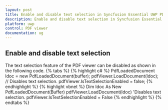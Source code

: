 ```yaml
---
layout: post
title: Enable and disable text selection in Syncfusion Essential UWP PDF viewer.
description: Enable and disable text selection in Syncfusion Essential UWP PDF viewer.
platform: uwp
control: PDF viewer
documentation: ug
---
```


## Enable and disable text selection
The text selection feature of the PDF viewer can be disabled as shown in the following code.
{% tabs %}
{% highlight c# %}
PdfLoadedDocument ldoc = new PdfLoadedDocument(buffer);
pdfViewer.LoadDocument(ldoc);
// Disables text selection.
pdfViewer.IsTextSelectionEnabled = false;
{% endhighlight %}
{% highlight vbnet %}
Dim ldoc As New PdfLoadedDocument(Buffer)
pdfViewer.LoadDocument(ldoc)
'Disables text selection.
pdfViewer.IsTextSelectionEnabled = False
{% endhighlight %}
{% endtabs %}